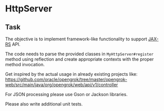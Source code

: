 # HttpServer

## Task
The objective is to implement framework-like functionality to support
[JAX-RS](https://en.wikipedia.org/wiki/Java_API_for_RESTful_Web_Services) API.

The code needs to parse the provided classes in `MyHttpServer#register` method using
reflection and create appropriate contexts with the proper method invocation.

Get inspired by the actual usage in already existing projects like:
<https://github.com/oracle/opengrok/tree/master/opengrok-web/src/main/java/org/opengrok/web/api/v1/controller>

For JSON processing please use Gson or Jackson libraries.

Please also write additional unit tests.